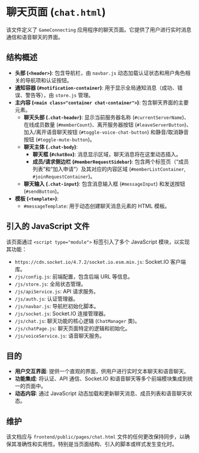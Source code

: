 # 聊天页面 (`chat.html`)

该文件定义了 `GameConnecting` 应用程序的聊天页面。它提供了用户进行实时消息通信和语音聊天的界面。

## 结构概述

-   **头部 (`<header>`)**: 包含导航栏，由 `navbar.js` 动态加载认证状态和用户角色相关的导航项和认证按钮。
-   **通知容器 (`#notification-container`)**: 用于显示全局通知消息（成功、错误、警告等），由 `store.js` 管理。
-   **主内容 (`<main class="container chat-container">`)**: 包含聊天界面的主要元素。
    -   **聊天头部 (`.chat-header`)**: 显示当前服务器名称 (`#currentServerName`)、在线成员数量 (`#memberCount`)、离开服务器按钮 (`#leaveServerButton`)、加入/离开语音聊天按钮 (`#toggle-voice-chat-button`) 和静音/取消静音按钮 (`#toggle-mute-button`)。
    -   **聊天主体 (`.chat-body`)**: 
        -   **聊天框 (`#chatBox`)**: 消息显示区域，聊天消息将在这里动态插入。
        -   **成员/请求侧边栏 (`#memberRequestSidebar`)**: 包含两个标签页（“成员列表”和“加入申请”）及其对应的内容区域 (`#memberListContainer`, `#joinRequestContainer`)。
    -   **聊天输入 (`.chat-input`)**: 包含消息输入框 (`#messageInput`) 和发送按钮 (`#sendButton`)。
-   **模板 (`<template>`)**: 
    -   `#messageTemplate`: 用于动态创建聊天消息元素的 HTML 模板。

## 引入的 JavaScript 文件

该页面通过 `<script type="module">` 标签引入了多个 JavaScript 模块，以实现其功能：

-   `https://cdn.socket.io/4.7.2/socket.io.esm.min.js`: Socket.IO 客户端库。
-   `/js/config.js`: 前端配置，包含后端 URL 等信息。
-   `/js/store.js`: 全局状态管理。
-   `/js/apiService.js`: API 请求服务。
-   `/js/auth.js`: 认证管理器。
-   `/js/navbar.js`: 导航栏初始化脚本。
-   `/js/socket.js`: Socket.IO 连接管理器。
-   `/js/chat.js`: 聊天功能的核心逻辑 (`ChatManager` 类)。
-   `/js/chatPage.js`: 聊天页面特定的逻辑和初始化。
-   `/js/voiceService.js`: 语音聊天服务。

## 目的

-   **用户交互界面**: 提供一个直观的界面，供用户进行实时文本聊天和语音聊天。
-   **功能集成**: 将认证、API 通信、Socket.IO 和语音聊天等多个前端模块集成到统一的页面中。
-   **动态内容**: 通过 JavaScript 动态加载和更新聊天消息、成员列表和语音聊天状态。

## 维护

该文档应与 `frontend/public/pages/chat.html` 文件的任何更改保持同步，以确保其准确性和实用性。特别是当页面结构、引入的脚本或样式发生变化时。
